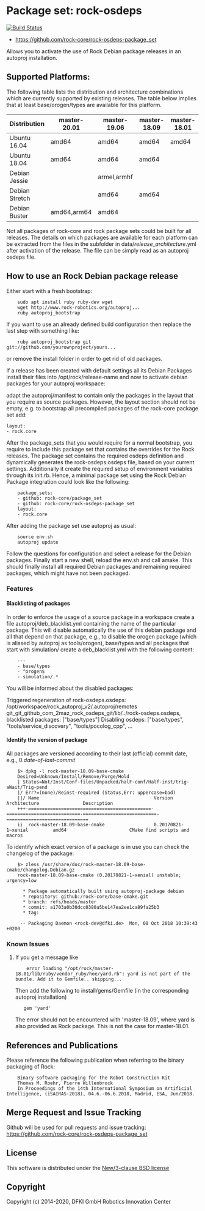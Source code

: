 # Package set: rock-osdeps
[![Build Status](https://travis-ci.org/rock-core/rock-osdeps-package_set.svg?brach=master)](https:///travis-ci.org/rock-core/rock-osdeps-package_set)


* https://github.com/rock-core/rock-osdeps-package_set

Allows you to activate the use of Rock Debian package releases in an autoproj
installation.

## Supported Platforms:
The following table lists the distribution and architecture combinations which are currently supported by existing releases.
The table below implies that at least base/orogen/types are available for this platform.

| Distribution  | master-20.01 |    master-19.06  |     master-18.09 |     master-18.01     |
|---------|--------------------|------------------|------------------|----------------------|
|Ubuntu 16.04   | amd64        | amd64            |    amd64         | amd64                |
|Ubuntu 18.04   | amd64        | amd64            |    amd64         ||
|Debian Jessie  |              | armel,armhf      |                  ||
|Debian Stretch |              | amd64            |    amd64         ||
|Debian Buster  | amd64,arm64  | amd64            |                  ||

Not all packages of rock-core and rock package sets could be built for all releases.
The details on which packages are available for each platform can be extracted
from the files in the subfolder in data/*release*_*architecture*.yml after
activation of the release. The file can be simply read as an autoproj osdeps file.


## How to use an Rock Debian package release
Either start with a fresh bootstrap:

```
    sudo apt install ruby ruby-dev wget
    wget http://www.rock-robotics.org/autoproj...
    ruby autoproj_bootstrap
```
If you want to use an already defined build configuration then replace the last step with something like:

```
    ruby autoproj_bootstrap git git://github.com/yourownproject/yours...
```
or remove the install folder in order to get rid of old packages.

If a release has been created with default settings all its Debian Packages
install their files into /opt/rock/release-name and now to activate debian
packages for your autoproj workspace:

adapt the autoproj/manifest to contain only the packages in the layout that you require as source packages. However, the layout section should not be empty, e.g. to bootstrap all precompiled packages of the rock-core package set add:

```
layout:
- rock.core

```

After the package_sets that you would require for a normal bootstrap, you
require to include this package set that contains the overrides for the Rock releases.
The package set contains the required osdeps definition and dynamically
generates the rock-osdeps.osdeps file, based on your current settings.
Additionally it create the required setup of environment variables through its
init.rb.
Hence, a minimal package set using the Rock Debian Package integration could look like the following:

```
    package_sets:
    - github: rock-core/package_set
    - github: rock-core/rock-osdeps-package_set
    layout:
    - rock.core
```

After adding the package set use autoproj as usual:

```
    source env.sh
    autoproj update
```

Follow the questions for configuration and select a release for the Debian packages.
Finally start a new shell, reload the env.sh and call amake.
This should finally install all required Debian packages and remaining required packages, which might have not been packaged.

### Features

#### Blacklisting of packages
In order to enforce the usage of a source package in a workspace create a file
autoproj/deb_blacklist.yml containing the name of the particular package. This
will disable automatically the use of this debian package and all that depend on
that package, e.g., to disable the orogen package (which is aliased by autoproj as tools/orogen), base/types and all packages that start with simulation/ create a deb_blacklist.yml with the following content:

```
    ---
    - base/types
    - ^orogen$
    - simulation/.*
```

You will be informed about the disabled packages:

Triggered regeneration of rock-osdeps.osdeps: /opt/workspace/rock_autoproj_v2/.autoproj/remotes git_git_github_com_2maz_rock_osdeps_git/lib/../rock-osdeps.osdeps, blacklisted packages: ["base/types"]
Disabling osdeps: ["base/types", "tools/service_discovery", "tools/pocolog_cpp", ...

#### Identify the version of package

All packages are versioned according to their last (official) commit date, e.g., 0.*date-of-last-commit*


```
    $> dpkg -l rock-master-18.09-base-cmake
    Desired=Unknown/Install/Remove/Purge/Hold
    | Status=Not/Inst/Conf-files/Unpacked/halF-conf/Half-inst/trig-aWait/Trig-pend
    |/ Err?=(none)/Reinst-required (Status,Err: uppercase=bad)
    ||/ Name                                          Version                     Architecture                Description
    +++-=============================================-===========================-===========================-==============================
    ii  rock-master-18.09-base-cmake                  0.20170821-1~xenial         amd64                       CMake find scripts and macros
```
To identify which exact version of a package is in use you can check the changelog of the package:
```
    $> zless /usr/share/doc/rock-master-18.09-base-cmake/changelog.Debian.gz
    rock-master-18.09-base-cmake (0.20170821-1~xenial) unstable; urgency=low

      * Package automatically built using autoproj-package debian
      * repository: github:/rock-core/base-cmake.git
      * branch: refs/heads/master
      * commit: a1703a0b30dcc0380a5be147ea2ee1ca89fa25b3
      * tag:

     -- Packaging Daemon <rock-dev@dfki.de>  Mon, 08 Oct 2018 10:39:43 +0200
```

### Known Issues
1.  If you get a message like
    ```
        error loading "/opt/rock/master-18.01/lib/ruby/vendor_ruby/hoe/yard.rb": yard is not part of the bundle. Add it to Gemfile.. skipping...
    ```

    Then add the following to install/gems/Gemfile (in the corresponding autoproj installation)

    ```
       gem 'yard'
    ```

    The error should not be encountered with 'master-18.09', where yard is also provided as Rock package. This is not the case for master-18.01.

## References and Publications
Please reference the following publication when referring to the
binary packaging of Rock:

```
    Binary software packaging for the Robot Construction Kit
    Thomas M. Roehr, Pierre Willenbrock
    In Proceedings of the 14th International Symposium on Artificial Intelligence, (iSAIRAS-2018), 04.6.-06.6.2018, Madrid, ESA, Jun/2018.
```

## Merge Request and Issue Tracking

Github will be used for pull requests and issue tracking: https://github.com/rock-core/rock-osdeps-package_set

## License

This software is distributed under the [New/3-clause BSD license](https://opensource.org/licenses/BSD-3-Clause)

## Copyright

Copyright (c) 2014-2020, DFKI GmbH Robotics Innovation Center
